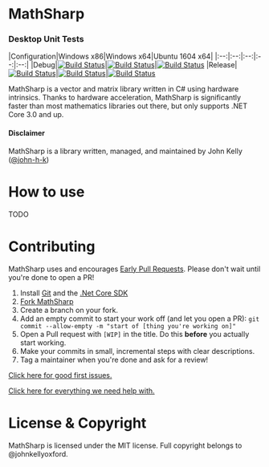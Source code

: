 # MathSharp

### Desktop Unit Tests
|Configuration|Windows x86|Windows x64|Ubuntu 1604 x64|
|:--:|:--:|:--:|:--:|:--:|
|Debug|[![Build Status](https://johnkellyoxford.visualstudio.com/MathSharp/_apis/build/status/scripts/john-h-k.MathSharp?branchName=master&jobName=windows_debug_x86)](https://johnkellyoxford.visualstudio.com/MathSharp/_build/latest?definitionId=3&branchName=master)|[![Build Status](https://johnkellyoxford.visualstudio.com/MathSharp/_apis/build/status/scripts/john-h-k.MathSharp?branchName=master&jobName=windows_debug_x64)](https://johnkellyoxford.visualstudio.com/MathSharp/_build/latest?definitionId=3&branchName=master)|[![Build Status](https://johnkellyoxford.visualstudio.com/MathSharp/_apis/build/status/scripts/john-h-k.MathSharp?branchName=master&jobName=ubuntu_1604_debug_x64)](https://johnkellyoxford.visualstudio.com/MathSharp/_build/latest?definitionId=3&branchName=master)
|Release|[![Build Status](https://johnkellyoxford.visualstudio.com/MathSharp/_apis/build/status/scripts/john-h-k.MathSharp?branchName=master&jobName=windows_release_x86)](https://johnkellyoxford.visualstudio.com/MathSharp/_build/latest?definitionId=3&branchName=master)|[![Build Status](https://johnkellyoxford.visualstudio.com/MathSharp/_apis/build/status/scripts/john-h-k.MathSharp?branchName=master&jobName=windows_release_x64)](https://johnkellyoxford.visualstudio.com/MathSharp/_build/latest?definitionId=3&branchName=master)|[![Build Status](https://johnkellyoxford.visualstudio.com/MathSharp/_apis/build/status/scripts/john-h-k.MathSharp?branchName=master&jobName=ubuntu_1604_release_x64)](https://johnkellyoxford.visualstudio.com/MathSharp/_build/latest?definitionId=3&branchName=master)

MathSharp is a vector and matrix library written in C# using hardware intrinsics. Thanks to hardware acceleration, MathSharp is significantly faster than most mathematics libraries out there, but only supports .NET Core 3.0 and up.

#### Disclaimer
MathSharp is a library written, managed, and maintained by John Kelly ([@john-h-k](https://github.com/john-h-k))

# How to use
TODO

# Contributing

MathSharp uses and encourages [Early Pull Requests](https://medium.com/practical-blend/pull-request-first-f6bb667a9b6). Please don't wait until you're done to open a PR!

1. Install [Git](https://git-scm.com/downloads) and the [.Net Core SDK](https://www.microsoft.com/net/download)
1. [Fork MathSharp](https://github.com/opentk/MathSharp/fork)
1. Create a branch on your fork.
1. Add an empty commit to start your work off (and let you open a PR): `git commit --allow-empty -m "start of [thing you're working on]"`
1. Open a Pull request with `[WIP]` in the title. Do this **before** you actually start working.
1. Make your commits in small, incremental steps with clear descriptions.
1. Tag a maintainer when you're done and ask for a review!

[Click here for good first issues.](https://github.com/opentk/MathSharp/issues?q=is%3Aissue+is%3Aopen+label%3A%22good+first+issue%22)

[Click here for everything we need help with.](https://github.com/opentk/MathSharp/issues?q=is%3Aissue+is%3Aopen+label%3A%22help+wanted%22)

# License & Copyright
MathSharp is licensed under the MIT license. Full copyright belongs to @johnkellyoxford.
